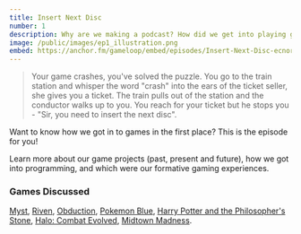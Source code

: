 ```yaml
---
title: Insert Next Disc
number: 1
description: Why are we making a podcast? How did we get into playing games?
image: /public/images/ep1_illustration.png
embed: https://anchor.fm/gameloop/embed/episodes/Insert-Next-Disc-ecnor7
---
```


> Your game crashes, you've solved the puzzle. You go to the train station and whisper the word "crash" into the ears of the ticket seller, she gives you a ticket. The train pulls out of the station and the conductor walks up to you. You reach for your ticket but he stops you - "Sir, you need to insert the next disc".

Want to know how we got in to games in the first place? This is the episode for you!

Learn more about our game projects (past, present and future), how we got into programming, and which were our formative gaming experiences.

### Games Discussed

[Myst][myst], [Riven][riven], [Obduction][obduction], [Pokemon Blue](pokemon), [Harry Potter and the Philosopher's Stone][harry-potter], [Halo: Combat Evolved][halo], [Midtown Madness][midtown-madness].

[myst]: https://en.wikipedia.org/wiki/Myst
[riven]: https://en.wikipedia.org/wiki/Riven
[obduction]: https://en.wikipedia.org/wiki/Obduction_(video_game)
[pokemon]: https://en.wikipedia.org/wiki/Pok%C3%A9mon_Red_and_Blue
[harry-potter]: https://en.wikipedia.org/wiki/Harry_Potter_and_the_Philosopher%27s_Stone_(video_game)
[halo]: https://en.wikipedia.org/wiki/Halo:_Combat_Evolved
[midtown-madness]: https://en.wikipedia.org/wiki/Midtown_Madness
